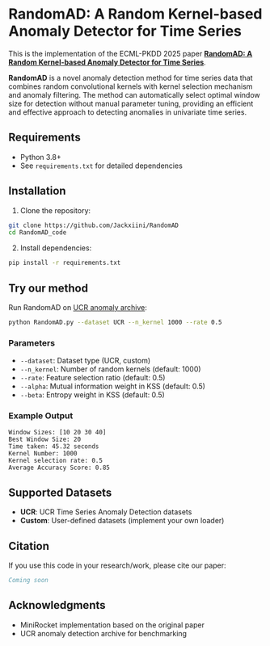 # RandomAD: A Random Kernel-based Anomaly Detector for Time Series

This is the implementation of the ECML-PKDD 2025 paper [**RandomAD: A Random Kernel-based Anomaly Detector for Time Series**](https://ecmlpkdd-storage.s3.eu-central-1.amazonaws.com/preprints/2025/research/preprint_ecml_pkdd_2025_research_95.pdf).

**RandomAD** is a novel anomaly detection method for time series data that combines random convolutional kernels with kernel selection mechanism and anomaly filtering. The method can automatically select optimal window size for detection without manual parameter tuning, providing an efficient and effective approach to detecting anomalies in univariate time series.

## Requirements

- Python 3.8+
- See `requirements.txt` for detailed dependencies

## Installation

1. Clone the repository:
```bash
git clone https://github.com/Jackxiini/RandomAD
cd RandomAD_code
```

2. Install dependencies:
```bash
pip install -r requirements.txt
```

## Try our method

Run RandomAD on [UCR anomaly archive](https://www.cs.ucr.edu/~eamonn/time_series_data_2018/UCR_TimeSeriesAnomalyDatasets2021.zip):
```bash
python RandomAD.py --dataset UCR --n_kernel 1000 --rate 0.5
```

### Parameters

- `--dataset`: Dataset type (UCR, custom)
- `--n_kernel`: Number of random kernels (default: 1000)
- `--rate`: Feature selection ratio (default: 0.5)
- `--alpha`: Mutual information weight in KSS (default: 0.5)
- `--beta`: Entropy weight in KSS (default: 0.5)

### Example Output

```
Window Sizes: [10 20 30 40]
Best Window Size: 20
Time taken: 45.32 seconds
Kernel Number: 1000
Kernel selection rate: 0.5
Average Accuracy Score: 0.85
```

## Supported Datasets

- **UCR**: UCR Time Series Anomaly Detection datasets
- **Custom**: User-defined datasets (implement your own loader)

## Citation

If you use this code in your research/work, please cite our paper:

```bibtex
Coming soon
```

## Acknowledgments

- MiniRocket implementation based on the original paper
- UCR anomaly detection archive for benchmarking











